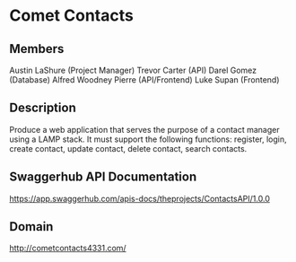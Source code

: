 # Comet Contacts

## Members

Austin LaShure (Project Manager)
Trevor Carter (API)
Darel Gomez (Database)
Alfred Woodney Pierre (API/Frontend)
Luke Supan (Frontend)

## Description

Produce a web application that serves the purpose of a contact manager using a LAMP stack.  It must support the following functions: register, login, create contact, update contact, delete contact, search contacts.

## Swaggerhub API Documentation

https://app.swaggerhub.com/apis-docs/theprojects/ContactsAPI/1.0.0

## Domain

http://cometcontacts4331.com/

